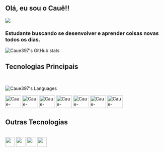 ## Olá, eu sou o Cauê!! 

<a href="https://www.linkedin.com/in/cau%C3%AA-gallizzi-61a77724a/" target="_blank"><img src="https://img.shields.io/badge/LinkedIn-0077B5?style=for-the-badge&logo=linkedin&logoColor=white" /></a>

### Estudante buscando se desenvolver e aprender coisas novas todos os dias.

![Caue397's GitHub stats](https://github-readme-stats.vercel.app/api?username=Caue397&theme=radical)

## Tecnologias Principais

</br>

![Caue397's Languages](https://github-readme-stats.vercel.app/api/top-langs/?username=Caue397&layout=compact&theme=radical)

<div>
  <img alt="Caue-JavaScript" height="40" width="50" src="https://cdn.jsdelivr.net/gh/devicons/devicon/icons/javascript/javascript-original.svg" />
  <img alt="Caue-TypeScript" height="40" width="50" src="https://cdn.jsdelivr.net/gh/devicons/devicon/icons/typescript/typescript-original.svg" />
  <img alt="Caue-SASS" height="40" width="50" src="https://cdn.jsdelivr.net/gh/devicons/devicon@latest/icons/sass/sass-original.svg" />
  <img alt="Caue-Bootstrap" height="40" width="50" src="https://cdn.jsdelivr.net/gh/devicons/devicon@latest/icons/bootstrap/bootstrap-original-wordmark.svg" />
  <img alt="Caue-React" height="40" width="50" src="https://cdn.jsdelivr.net/gh/devicons/devicon@latest/icons/react/react-original-wordmark.svg" />
  <img alt="Caue-NodeJS" height="40" width="50" src="https://cdn.jsdelivr.net/gh/devicons/devicon@latest/icons/nodejs/nodejs-original-wordmark.svg" />
  <img alt="Caue-MongoDB" height="40" width="50" src="https://cdn.jsdelivr.net/gh/devicons/devicon@latest/icons/mongodb/mongodb-plain-wordmark.svg" />
</div>

## Outras Tecnologias

</br>

<div>
  <img align="center" height="30" src="https://img.shields.io/badge/HTML5-E34F26?style=for-the-badge&logo=html5&logoColor=white" />
  <img align="center" height="30" src="https://img.shields.io/badge/CSS3-1572B6?style=for-the-badge&logo=css3&logoColor=white" />
  <img align="center" height="30" src="https://img.shields.io/badge/Sass-CC6699?style=for-the-badge&logo=sass&logoColor=white" />
  <img align="center" height="30" src="https://img.shields.io/badge/Microsoft_Excel-217346?style=for-the-badge&logo=microsoft-excel&logoColor=white" />
</div>

</br>


